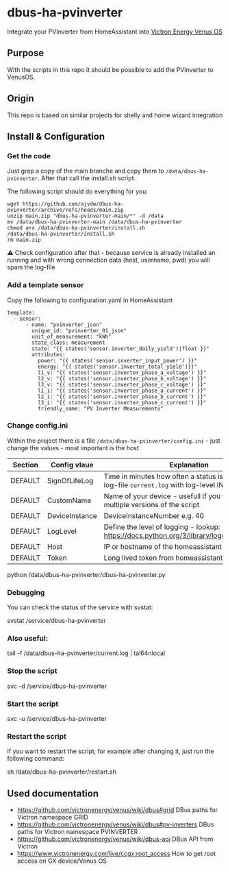 # dbus-ha-pvinverter
Integrate your PVInverter from HomeAssistant into [Victron Energy Venus OS](https://github.com/victronenergy/venus)

## Purpose
With the scripts in this repo it should be possible to add the PVInverter to VenusOS. 

## Origin
This repo is based on similar projects for shelly and home wizard integration

## Install & Configuration
### Get the code
Just grap a copy of the main branche and copy them to `/data/dbus-ha-pvinverter`.
After that call the install.sh script.

The following script should do everything for you:
```
wget https://github.com/ajvdw/dbus-ha-pvinverter/archive/refs/heads/main.zip
unzip main.zip "dbus-ha-pvinverter-main/*" -d /data
mv /data/dbus-ha-pvinverter-main /data/dbus-ha-pvinverter
chmod a+x /data/dbus-ha-pvinverter/install.sh
/data/dbus-ha-pvinverter/install.sh
rm main.zip
```
⚠️ Check configuration after that - because service is already installed an running and with wrong connection data (host, username, pwd) you will spam the log-file


### Add a template sensor
Copy the following to configuration.yaml in HomeAssistant
```
template:
  - sensor:
      - name: "pvinverter_json"
        unique_id: "pvinverter_01_json"
        unit_of_measurement: "kWh"
        state_class: measurement
        state: "{{ states('sensor.inverter_daily_yield')|float }}"
        attributes:
          power: "{{ states('sensor.inverter_input_power') }}"
          energy: "{{ states('sensor.inverter_total_yield')}}"
          l1_v: "{{ states('sensor.inverter_phase_a_voltage') }}"
          l2_v: "{{ states('sensor.inverter_phase_b_voltage') }}"
          l3_v: "{{ states('sensor.inverter_phase_c_voltage') }}"
          l1_i: "{{ states('sensor.inverter_phase_a_current') }}"
          l2_i: "{{ states('sensor.inverter_phase_b_current') }}"
          l3_i: "{{ states('sensor.inverter_phase_c_current') }}" 
          friendly_name: "PV Inverter Measurements"
```

### Change config.ini
Within the project there is a file `/data/dbus-ha-pvinverter/config.ini` - just change the values - most important is the host

| Section  | Config vlaue | Explanation |
| ------------- | ------------- | ------------- |
| DEFAULT  | SignOfLifeLog  | Time in minutes how often a status is added to the log-file `current.log` with log-level INFO |
| DEFAULT  | CustomName  | Name of your device - usefull if you want to run multiple versions of the script |
| DEFAULT  | DeviceInstance  | DeviceInstanceNumber e.g. 40 |
| DEFAULT  | LogLevel  | Define the level of logging - lookup: https://docs.python.org/3/library/logging.html#levels |
| DEFAULT  | Host | IP or hostname of the homeassistant api |
| DEFAULT  | Token | Long lived token from homeassistant/profile/security |

python /data/dbus-ha-pvinverter/dbus-ha-pvinverter.py


### Debugging
You can check the status of the service with svstat:

svstat /service/dbus-ha-pvinverter

### Also useful:

tail -f /data/dbus-ha-pvinverter/current.log | tai64nlocal

### Stop the script
svc -d /service/dbus-ha-pvinverter

### Start the script
svc -u /service/dbus-ha-pvinverter

### Restart the script
If you want to restart the script, for example after changing it, just run the following command:

sh /data/dbus-ha-pvinverter/restart.sh

## Used documentation
- https://github.com/victronenergy/venus/wiki/dbus#grid   DBus paths for Victron namespace GRID
- https://github.com/victronenergy/venus/wiki/dbus#pv-inverters   DBus paths for Victron namespace PVINVERTER
- https://github.com/victronenergy/venus/wiki/dbus-api   DBus API from Victron
- https://www.victronenergy.com/live/ccgx:root_access   How to get root access on GX device/Venus OS
